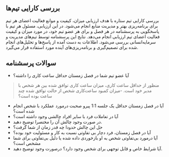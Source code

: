 ## بررسی کارایی تیم‌ها


<p>
بررسی کارایی تیم ستاره با هدف ارزیابی میزان، کیفیت و موانع فعالیت اعضای هر تیم برای برنامه‌ریزی بهتر و مدیریت منابع انجام می‌شود. در این ارزیابی، مسئول هر تیم با پاسخگویی به پرسشنامه در هر فصل و برای هر عضو تیم خود، در مورد میزان و کیفیت فعالیت اعضای تیم ارزیابی انجام می‌دهد. نتایج این پرسشنامه توسط تیم‌های مدیریت و سرمایه‌انسانی بررسی می‌شود. اطلاعات به دست آمده از پاسخ‌ها و تحلیل‌های انجام شده برای تصمیم‌گیری و برنامه‌ریزی‌های آینده مورد استفاده قرار می‌گیرد.
</p>

## سوالات پرسشنامه
<p>

- آیا عضو تیم شما در فصل زمستان حداقل ساعت کاری را داشته؟
> منظور از حداقل ساعت کاری، میزان ساعت کاری توافق شده بین هر شخص با مدیر خود است.
-میزان کمبود ساعت‌کاری شخص از حالت توافق شده چند ساعت بوده است؟
- آیا در فصل زمستان حداقل یک جلسه 1:1 پیرو صحبت درمورد عملکرد با شخص انجام شده است؟
- آیا در تعاملات فرد با سایر افراد چالشی وجود داشته است؟
- در صورت وجود چالش آن را مختصرا توضیح دهید.
- حل این چالش حدودا چه قدر زمان از شما گرفت؟
- آیا در فصل زمستان، فرد دچار بی تفاوتی نسبت به کار و مسئولیت خود بوده؟
- آیا درمورد بی‌تفاوتی شخص به او بازخوردی داده شده یا دلیل بی‌تفاوتی برای شما مشخص است؟
- آیا شرایط خاص و قابل توجهی برای شخص وجود دارد؟ درصورت وجود توضیح دهید.
</p>
